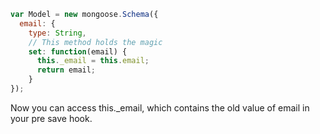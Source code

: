 ```javascript
var Model = new mongoose.Schema({
  email: {
    type: String,
    // This method holds the magic
    set: function(email) { 
      this._email = this.email;
      return email;
    }
});
```


Now you can access this._email, which contains the old value of email in your pre save hook.
